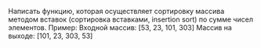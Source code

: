 Написать функцию, которая осуществляет сортировку массива методом вставок (сортировка вставками, insertion sort) по сумме чисел элементов.
Пример:
Входной массив: [53, 23, 101, 303]
Массив на выходе: [101, 23, 303, 53]
